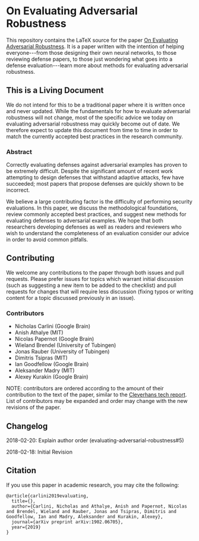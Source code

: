 # On Evaluating Adversarial Robustness

This repository contains the LaTeX source for the paper [On Evaluating Adversarial Robustness](paper.pdf). It is a paper written with the intention of helping everyone---from those designing their own neural networks, to those reviewing defense papers, to those just wondering what goes into a defense evaluation---learn more about methods for evaluating adversarial robustness.

## This is a Living Document

We do not intend for this to be a traditional paper where it is written once and never updated. While the fundamentals for how to evaluate adversarial robustness will not change, most of the specific advice we today on evaluating adversarial robustness may quickly become out of date. We therefore expect to update this document from time to time in order to match the currently accepted best practices in the research community.

### Abstract

Correctly evaluating defenses against adversarial examples has proven to be extremely difficult. Despite the significant amount of recent work attempting to design defenses that withstand adaptive attacks, few have succeeded; most papers that propose defenses are quickly shown to be incorrect.

We believe a large contributing factor is the difficulty of performing security evaluations. In this paper, we discuss the methodological foundations, review commonly accepted best practices, and suggest new methods for evaluating defenses to adversarial examples. We hope that both researchers developing defenses as well as readers and reviewers who wish to understand the completeness of an evaluation consider our advice in order to avoid common pitfalls.


## Contributing

We welcome any contributions to the paper through both issues and pull requests. Please prefer issues for topics which warrant initial discussion (such as suggesting a new item to be added to the checklist) and pull requests for changes that will require less discussion (fixing typos or writing content for a topic discussed previously in an issue).


### Contributors
- Nicholas Carlini (Google Brain)
- Anish Athalye (MIT)
- Nicolas Papernot (Google Brain)
- Wieland Brendel (University of Tubingen)
- Jonas Rauber (University of Tubingen)
- Dimitris Tsipras (MIT)
- Ian Goodfellow (Google Brain)
- Aleksander Madry (MIT)
- Alexey Kurakin (Google Brain)

NOTE: contributors are ordered according to the amount of their contribution
to the text of the paper, similar to the
[Cleverhans tech report](https://github.com/tensorflow/cleverhans#authors).
List of contributors may be expanded and order
may change with the new revisions of the paper.

## Changelog

2018-02-20: Explain author order (evaluating-adversarial-robustness#5)

2018-02-18: Initial Revision

## Citation

If you use this paper in academic research, you may cite the following:

```
@article{carlini2019evaluating,
  title={},
  author={Carlini, Nicholas and Athalye, Anish and Papernot, Nicolas and Brendel, Wieland and Rauber, Jonas and Tsipras, Dimitris and Goodfellow, Ian and Madry, Aleksander and Kurakin, Alexey},
  journal={arXiv preprint arXiv:1902.06705},
  year={2019}
}
```
